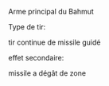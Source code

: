 

Arme principal du Bahmut

Type de tir:

tir continue de missile guidé

effet secondaire:

missile a dégât de zone